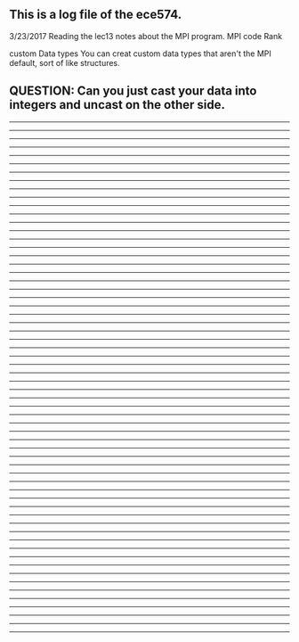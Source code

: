 This is a log file of the ece574.
--------------------------------------------------------------------------------
3/23/2017
Reading the lec13 notes about the MPI program.
MPI code
Rank

custom Data types
You can creat custom data types that aren't the MPI default, sort of like
structures.

QUESTION: Can you just cast your data into integers and uncast on the other
side.
--------------------------------------------------------------------------------
--------------------------------------------------------------------------------
--------------------------------------------------------------------------------
--------------------------------------------------------------------------------
--------------------------------------------------------------------------------
--------------------------------------------------------------------------------
--------------------------------------------------------------------------------
--------------------------------------------------------------------------------
--------------------------------------------------------------------------------
--------------------------------------------------------------------------------
--------------------------------------------------------------------------------
--------------------------------------------------------------------------------
--------------------------------------------------------------------------------
--------------------------------------------------------------------------------
--------------------------------------------------------------------------------
--------------------------------------------------------------------------------
--------------------------------------------------------------------------------
--------------------------------------------------------------------------------
--------------------------------------------------------------------------------
--------------------------------------------------------------------------------
--------------------------------------------------------------------------------
--------------------------------------------------------------------------------
--------------------------------------------------------------------------------
--------------------------------------------------------------------------------
--------------------------------------------------------------------------------
--------------------------------------------------------------------------------
--------------------------------------------------------------------------------
--------------------------------------------------------------------------------
--------------------------------------------------------------------------------
--------------------------------------------------------------------------------
--------------------------------------------------------------------------------
--------------------------------------------------------------------------------
--------------------------------------------------------------------------------
--------------------------------------------------------------------------------
--------------------------------------------------------------------------------
--------------------------------------------------------------------------------
--------------------------------------------------------------------------------
--------------------------------------------------------------------------------
--------------------------------------------------------------------------------
--------------------------------------------------------------------------------
--------------------------------------------------------------------------------
--------------------------------------------------------------------------------
--------------------------------------------------------------------------------
--------------------------------------------------------------------------------
--------------------------------------------------------------------------------
--------------------------------------------------------------------------------
--------------------------------------------------------------------------------
--------------------------------------------------------------------------------
--------------------------------------------------------------------------------
--------------------------------------------------------------------------------
--------------------------------------------------------------------------------
--------------------------------------------------------------------------------
--------------------------------------------------------------------------------
--------------------------------------------------------------------------------
--------------------------------------------------------------------------------
--------------------------------------------------------------------------------
--------------------------------------------------------------------------------
--------------------------------------------------------------------------------
--------------------------------------------------------------------------------
--------------------------------------------------------------------------------
--------------------------------------------------------------------------------
--------------------------------------------------------------------------------
--------------------------------------------------------------------------------
